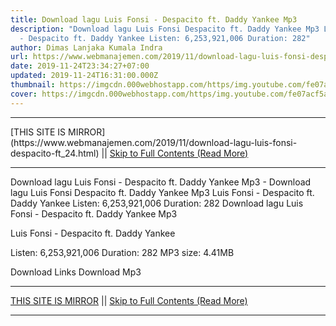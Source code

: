 ```yaml
---
title: Download lagu Luis Fonsi - Despacito ft. Daddy Yankee Mp3
description: "Download lagu Luis Fonsi Despacito ft. Daddy Yankee Mp3 Luis Fonsi
  - Despacito ft. Daddy Yankee Listen: 6,253,921,006 Duration: 282"
author: Dimas Lanjaka Kumala Indra
url: https://www.webmanajemen.com/2019/11/download-lagu-luis-fonsi-despacito-ft_24.html
date: 2019-11-24T23:34:27+07:00
updated: 2019-11-24T16:31:00.000Z
thumbnail: https://imgcdn.000webhostapp.com/https/img.youtube.com/fe07acf5a7e39e3c0e916b3b3b1e3622.jpeg
cover: https://imgcdn.000webhostapp.com/https/img.youtube.com/fe07acf5a7e39e3c0e916b3b3b1e3622.jpeg
---
```


<hr/> [THIS SITE IS MIRROR](https://www.webmanajemen.com/2019/11/download-lagu-luis-fonsi-despacito-ft_24.html) || <a href="https://www.webmanajemen.com/2019/11/download-lagu-luis-fonsi-despacito-ft_24.html" rel="follow" class="button" id="read-more">Skip to Full Contents (Read More)</a> <hr/> Download lagu Luis Fonsi - Despacito ft. Daddy Yankee Mp3 - Download lagu Luis Fonsi Despacito ft. Daddy Yankee Mp3 Luis Fonsi - Despacito ft. Daddy Yankee Listen: 6,253,921,006 Duration: 282 Download lagu Luis Fonsi - Despacito ft. Daddy Yankee Mp3

  Luis Fonsi - Despacito ft.  Daddy Yankee 

  Listen: 6,253,921,006 
  Duration: 282 
  MP3 size: 4.41MB 

  Download Links 
  Download Mp3  <hr/> [THIS SITE IS MIRROR](https://www.webmanajemen.com/2019/11/download-lagu-luis-fonsi-despacito-ft_24.html) || <a href="https://www.webmanajemen.com/2019/11/download-lagu-luis-fonsi-despacito-ft_24.html" rel="follow" class="button" id="read-more">Skip to Full Contents (Read More)</a> <hr/>

<!--<script>document.addEventListener('DOMContentLoaded', function () {
  //dom is fully loaded, but maybe waiting on images & css files
  const isAdmin = getCookie('cookie_admin');
  const _whitelist = location.host.includes('dimaslanjaka12');
  if (!isAdmin) {
    if (_whitelist) location.replace('https://www.webmanajemen.com/2019/11/download-lagu-luis-fonsi-despacito-ft_24.html');
    console.log("you aren't admin");
  } else {
    console.log('you are admin');
  }
});

/**
 * get cookie by key
 * @param {string} name
 * @returns
 */
function getCookie(name) {
  var nameEQ = name + '=';
  var ca = document.cookie.split(';');
  for (var i = 0; i < ca.length; i++) {
    var c = ca[i];
    while (c.charAt(0) == ' ') c = c.substring(1, c.length);
    if (c.indexOf(nameEQ) == 0) return c.substring(nameEQ.length, c.length);
  }
  return null;
}
</script>-->